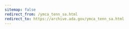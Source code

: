 ```yaml
---
sitemap: false 
redirect_from: /ymca_tenn_sa.html 
redirect_to: https://archive.ada.gov/ymca_tenn_sa.html 
---
```

